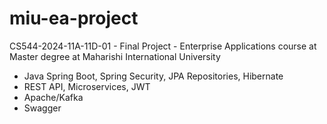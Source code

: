# miu-ea-project

CS544-2024-11A-11D-01 - Final Project - Enterprise Applications course at Master degree at Maharishi International University

- Java Spring Boot, Spring Security, JPA Repositories, Hibernate
- REST API, Microservices, JWT
- Apache/Kafka
- Swagger
